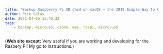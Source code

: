 ```yaml
---
title: "Backup Raspberry Pi SD Card on macOS — the 2019 Simple Way to Clone | by Claudio Carnino | Medium"
author: Pito Salas
date: 2021-04-06 13:40:22
tags:
    - backup, microusb, clone, mac, raspi, micro-usb
---
```


(**Web site except:** Very useful if you are working and developing for the Rasbery Pi! My go to instructions.) 
